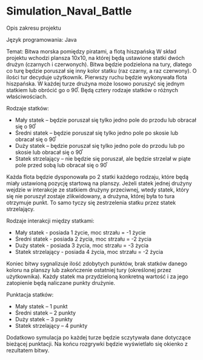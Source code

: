 # Simulation_Naval_Battle
Opis zakresu projektu

Język programowania: Java

Temat: Bitwa morska pomiędzy piratami, a flotą hiszpańską
W skład projektu wchodzi plansza 10x10, na której będą ustawione statki dwóch drużyn (czarnych i czerwonych). Bitwa będzie podzielona na tury, dlatego co turę będzie poruszał się inny kolor statku (raz czarny, a raz czerwony). O ilości tur decyduje użytkownik. Pierwszy ruchu będzie wykonywała flota hiszpańska. W każdej turze drużyna może losowo poruszyć się jednym statkiem lub obrócić go o 90֯. Będą cztery rodzaje statków o różnych właściwościach.

Rodzaje statków:
- Mały statek – będzie poruszał się tylko jedno pole do przodu lub obracał się o 90֯
- Średni statek – będzie poruszał się tylko jedno pole po skosie lub obracał się o 90֯
- Duży statek – będzie poruszał się tylko jedno pole do przodu lub po skosie lub obracał się o 90֯
- Statek strzelający – nie będzie się poruszał, ale będzie strzelał w piąte pole przed sobą lub obracał się o 90֯ 

Każda flota będzie dysponowała po 2 statki każdego rodzaju, które będą miały ustawioną pozycję startową na planszy. 
Jeżeli statek jednej drużyny wejdzie w interakcje ze statkiem drużyny przeciwnej, wtedy 
statek, który się nie poruszył zostaje zlikwidowany, a drużyna, której była to tura otrzymuje punkt. To 
samo tyczy się zestrzelenia statku przez statek strzelający. 

Rodzaje interakcji między statkami:
- Mały statek - posiada 1 życie, moc strzału = -1 życie
- Średni statek - posiada 2 życia, moc strzału = -2 życia
- Duży statek - posiada 3 życia, moc strzału = -3 życia
- Statek strzelający - posiada 4 życia, moc strzału = -2 życia

Koniec bitwy sygnalizuje ilość zdobytych punktów, brak statków danego koloru na planszy lub zakończenie ostatniej tury (określonej przez użytkownika). 
Każdy statek ma przydzieloną konkretną wartość i za jego zatopienie będą naliczane punkty drużynie.

Punktacja statków:
- Mały statek – 1 punkt
- Średni statek – 2 punkty
- Duży statek – 3 punkty
- Statek strzelający – 4 punkty

Dodatkowo symulacja po każdej turze będzie sczytywała dane dotyczące bieżącej punktacji.
Na końcu rozgrywki będzie wyświetlało się okienko z rezultatem bitwy.
